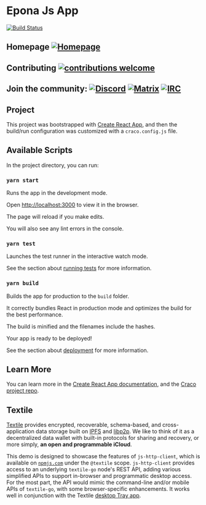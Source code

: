 # Epona Js App

[![Build Status](https://travis-ci.org/GetEpona/Epona-js.svg?branch=master)](https://travis-ci.org/GetEpona/Epona-js)

## Homepage [![Homepage](https://img.shields.io/badge/homepage-www-brightgreen.svg?style=flat)](http://getepona.com)
## Contributing [![contributions welcome](https://img.shields.io/badge/contributions-welcome-brightgreen.svg?style=flat)](https://github.com/GetEpona/Epona-js/issues)


## Join the community: [![Discord](https://img.shields.io/badge/Chat-Discord-brightgreen.svg?style=flat)](https://discord.gg/DrPFqa2) [![Matrix](https://img.shields.io/badge/Chat-Matrix%20&%20Riot-brightgreen.svg?style=flat)](https://riot.im/app/#/room/#epona:getepona.com) [![IRC](https://img.shields.io/badge/freenode-%23epona-brightgreen.svg?style=flat)](https://mirc.com)


## Project

This project was bootstrapped with [Create React App](https://github.com/facebook/create-react-app), and then the build/run configuration was customized with a `craco.config.js` file.

## Available Scripts

In the project directory, you can run:

### `yarn start`

Runs the app in the development mode.

Open [http://localhost:3000](http://localhost:3000) to view it in the browser.

The page will reload if you make edits.

You will also see any lint errors in the console.

### `yarn test`

Launches the test runner in the interactive watch mode.

See the section about [running tests](https://facebook.github.io/create-react-app/docs/running-tests) for more information.

### `yarn build`

Builds the app for production to the `build` folder.

It correctly bundles React in production mode and optimizes the build for the best performance.

The build is minified and the filenames include the hashes.

Your app is ready to be deployed!

See the section about [deployment](https://facebook.github.io/create-react-app/docs/deployment) for more information.

## Learn More

You can learn more in the [Create React App documentation](https://facebook.github.io/create-react-app/docs/getting-started), and the [Craco project repo](https://github.com/sharegate/craco).

## Textile

[Textile](https://www.textile.io) provides encrypted, recoverable, schema-based, and cross-application data storage built on [IPFS](https://github.com/ipfs) and [libp2p](https://github.com/libp2p). We like to think of it as a decentralized data wallet with built-in protocols for sharing and recovery, or more simply, **an open and programmable iCloud**.

This demo is designed to showcase the features of `js-http-client`, which is available on [`npmjs.com`](https://www.npmjs.com/package/@textileio/js-http-client) under the `@textile` scope. `js-http-client` provides access to an underlying `textile-go` node's REST API, adding various simplified APIs to support in-browser and programmatic desktop access. For the most part, the API would mimic the command-line and/or mobile APIs of `textile-go`, with some browser-specific enhancements. It works well in conjunction with the Textile [desktop Tray app](https://github.com/textileio/go-textile#tray-app).
